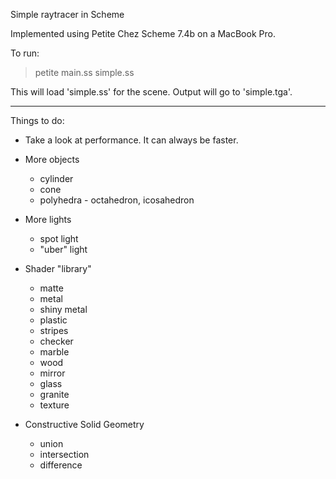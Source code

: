 Simple raytracer in Scheme

Implemented using Petite Chez Scheme 7.4b on a MacBook Pro.

To run:
> petite main.ss simple.ss

This will load 'simple.ss' for the scene. Output will go to 'simple.tga'.

---

Things to do:

- Take a look at performance. It can always be faster.

- More objects
  - cylinder
  - cone
  - polyhedra - octahedron, icosahedron

- More lights
  - spot light
  - "uber" light

- Shader "library"
  - matte
  - metal
  - shiny metal
  - plastic
  - stripes
  - checker
  - marble
  - wood
  - mirror
  - glass
  - granite
  - texture

- Constructive Solid Geometry
  - union
  - intersection
  - difference
